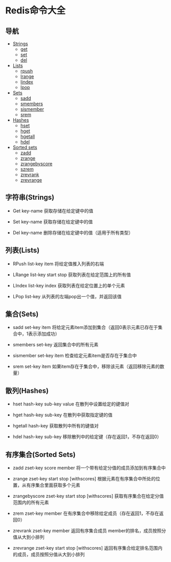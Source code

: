 # Redis命令大全
## 导航

* [Strings](#Strings)
  * [get](#StringsGet) 
  * [set](#StringsSet) 
  * [del](#StringsDel)
* [Lists](#Lists)
  * [rpush](#ListsRPush) 
  * [lrange](#ListsLRange) 
  * [lindex](#ListsLIndex) 
  * [lpop](#ListsLPop)
* [Sets](#Sets)
  * [sadd](#Setssadd) 
  * [smembers](#Setssmembers) 
  * [sismember](#Setssismember) 
  * [srem ](#Setssrem)
* [Hashes](#Hashes)
  * [hset](#Hasheshset)
  * [hget](#Hasheshget)
  * [hgetall](#Hasheshgetall)
  * [hdel](#Hasheshdel)
* [Sorted sets](#SortedSets)
  * [zadd](#SortedSetszadd)
  * [zrange](#SortedSetszrange)
  * [zrangebyscore](#SortedSetszrangebyscore)
  * [szrem](#SortedSetszrem)
  * [zrevrank](#SortedSetszrevrank)
  * [zrevrange](#SortedSetszrevrange)

<h2 id="Strings">字符串(Strings)</h2>

* <p id="StringsGet">Get key-name 获取存储在给定键中的值</p>

* <p id="StringsSet">Set key-name 获取存储在给定键中的值</p>

* <label id="StringsDel">Del key-name 删除存储在给定键中的值（适用于所有类型）</label>

<h2 id="Lists">列表(Lists)</h2>

* <label id="ListsRPush">RPush list-key item</label>
将给定值推入列表的右端

* <label id="ListsLRange">LRange list-key start stop</label>
获取列表在给定范围上的所有值

* <label id="ListsLIndex">LIndex list-key index</label>
获取列表在给定位置上的单个元素

* <label id="ListsLPop">LPop list-key</label>
从列表的左端pop出一个值，并返回该值

<h2 id="Sets">集合(Sets)</h2>

* <label id="Setssadd">sadd set-key item</label>
将给定元素item添加到集合（返回0表示元素已存在于集合中，1表示添加成功）

* <label id="Setssmembers">smembers set-key</label>
返回集合中的所有元素

* <label id="Setssismember">sismember set-key item</label>
检查给定元素item是否存在于集合中

* <label id="Setssrem">srem set-key item</label>
如果item存在于集合中，移除该元素（返回移除元素的数量）

<h2 id="Hashes">散列(Hashes)</h2>

* <label id="Hasheshset">hset hash-key sub-key value</label>
在散列中设置给定的键值对

* <label id="Hasheshget">hget hash-key sub-key</label>
在散列中获取指定键的值
* <label id="Hasheshgetall">hgetall hash-key</label>
获取散列中所有的键值对
* <label id="Hasheshdel">hdel hash-key sub-key</label>
移除散列中的给定键（存在返回1，不存在返回0）

<h2 id="SortedSets">有序集合(Sorted Sets)</h2>

* <label id="SortedSetszadd">zadd zset-key score member</label>
将一个带有给定分值的成员添加到有序集合中

* <label id="SortedSetszrange">zrange zset-key start stop [withscores]</label>
根据元素在有序集合中所处的位置，从有序集合里面获取多个元素

* <label id="SortedSetszrangebyscore">zrangebyscore zset-key start stop [withscores]</label>
获取有序集合在给定分值范围内的所有元素

* <label id="SortedSetszrem">zrem zset-key member </label>
在有序集合中移除给定成员（存在返回1，不存在返回0）

* <label id="SortedSetszrevrank">zrevrank zset-key member </label>
返回有序集合成员 member的排名，成员按照分值从大到小排列

* <label id="SortedSetszrevrange">zrevrange zset-key start stop [withscores]</label>
返回有序集合给定排名范围内的成员，成员按照分值从大到小排列
